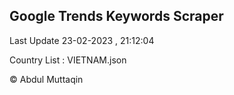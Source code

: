 

## Google Trends Keywords Scraper 
 
Last Update 23-02-2023 , 21:12:04

Country List :
VIETNAM.json



© Abdul Muttaqin 
